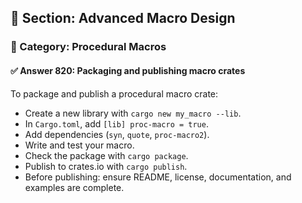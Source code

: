 ## 📘 Section: Advanced Macro Design  
### 🔹 Category: Procedural Macros  
#### ✅ Answer 820: Packaging and publishing macro crates

To package and publish a procedural macro crate:

- Create a new library with `cargo new my_macro --lib`.
- In `Cargo.toml`, add `[lib] proc-macro = true`.
- Add dependencies (`syn`, `quote`, `proc-macro2`).
- Write and test your macro.
- Check the package with `cargo package`.
- Publish to crates.io with `cargo publish`.
- Before publishing: ensure README, license, documentation, and examples are complete.
